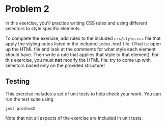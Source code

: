 # Problem 2

In this exercise, you'll practice writing CSS rules and using different selectors to style specific elements.

To complete the exercise, add rules to the included `css/style.css` file that apply the styling notes listed in the included `index.html` file. (That is: open up the HTML file and look at the comments for what style each element should have. Then write a rule that applies that style to that element). For this exercise, you must **not** modify the HTML file: try to come up with selectors based only on the provided structure! 

## Testing
This exercise includes a set of unit tests to help check your work. You can run the test suite using

```bsh
jest problem2
```

Note that not all aspects of the exercise are included in unit tests.
